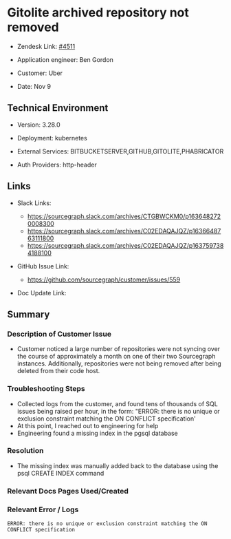 

# Gitolite archived repository not removed <!-- Ticket Title  Hint: include keywords to make it searchable -->



- Zendesk Link: [#4511](https://sourcegraph.zendesk.com/agent/tickets/4511)

- Application engineer: Ben Gordon

- Customer: Uber <!-- Redact if this contains personally identifying information -->

- Date: Nov 9


<!-- Data populated from integration, speak to Ben Gordon or Michael Bali if not working -->

<!-- During Internal team trial, fill missing data manually (we are waiting for all data to sync) -->



## Technical Environment

- Version: 3.28.0​

- Deployment: kubernetes

- External Services: BITBUCKETSERVER,GITHUB,GITOLITE,PHABRICATOR

- Auth Providers: http-header





## Links
<!-- Data for application engineer manual entry -->
- Slack Links: 
  - https://sourcegraph.slack.com/archives/CTGBWCKM0/p1636482720008300
  - https://sourcegraph.slack.com/archives/C02EDAQAJQZ/p1636648763111800
  - https://sourcegraph.slack.com/archives/C02EDAQAJQZ/p1637597384188100

- GitHub Issue Link:
  - https://github.com/sourcegraph/customer/issues/559

- Doc Update Link:



## Summary

### Description of Customer Issue

 - Customer noticed a large number of repositories were not syncing over the course of approximately a month on one of their two Sourcegraph instances.  Additionally, repositories were not being removed after being deleted from their code host.

### Troubleshooting Steps

 - Collected logs from the customer, and found tens of thousands of SQL issues being raised per hour, in the form: "ERROR: there is no unique or exclusion constraint matching the ON CONFLICT specification'
 - At this point, I reached out to engineering for help
 - Engineering found a missing index in the pgsql database

### Resolution

 - The missing index was manually added back to the database using the psql CREATE INDEX command

### Relevant Docs Pages Used/Created



### Relevant Error / Logs
```
ERROR: there is no unique or exclusion constraint matching the ON CONFLICT specification
```

<!-- Please redact keys, tokens, and personal identifying information -->




<!-- Once complete, upload a copy to https://github.com/sourcegraph/support-tools-internal/tree/main/resolved-tickets as a .md file -->
<!-- Name the file 4511.md -->

